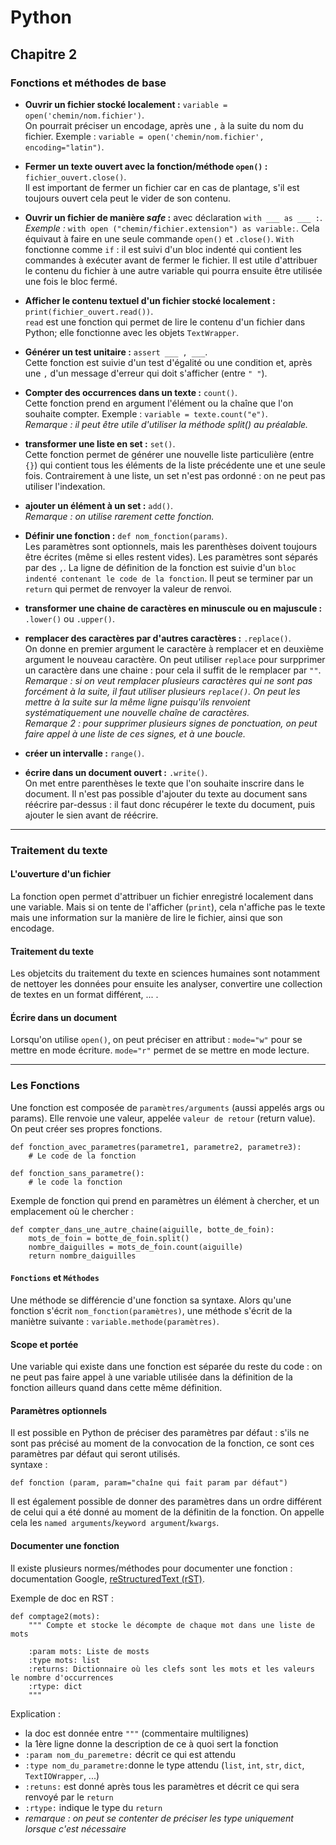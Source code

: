 # Python

## Chapitre 2

### Fonctions et méthodes de base
- **Ouvrir un fichier stocké localement :** `variable = open('chemin/nom.fichier')`.  
On pourrait préciser un encodage, après une `,` à la suite du nom du fichier. Exemple : `variable = open('chemin/nom.fichier', encoding="latin")`.

- **Fermer un texte ouvert avec la fonction/méthode `open()` :** `fichier_ouvert.close()`.  
Il est important de fermer un fichier car en cas de plantage, s'il est toujours ouvert cela peut le vider de son contenu.

- **Ouvrir un fichier de manière *safe* :** avec déclaration `with ___ as ___ :`.  
*Exemple :* `with open ("chemin/fichier.extension") as variable:`. Cela équivaut à faire en une seule commande `open()` et `.close()`. `With` fonctionne comme `if` :  il est suivi d'un bloc indenté qui contient les commandes à exécuter avant de fermer le fichier. Il est utile d'attribuer le contenu du fichier à une autre variable qui pourra ensuite être utilisée une fois le bloc fermé.

- **Afficher le contenu textuel d'un fichier stocké localement :** `print(fichier_ouvert.read())`.  
`read` est une fonction qui permet de lire le contenu d'un fichier dans Python; elle fonctionne avec les objets `TextWrapper`.

- **Générer un test unitaire :** `assert ___ , ___`.  
Cette fonction est suivie d'un test d'égalité ou une condition et, après une `,` d'un message d'erreur qui doit s'afficher (entre `" "`).

- **Compter des occurrences dans un texte :** `count()`.  
Cette fonction prend en argument l'élément ou la chaîne que l'on souhaite compter. Exemple : `variable = texte.count("e")`.  
*Remarque : il peut être utile d'utiliser la méthode split() au préalable.*

- **transformer une liste en set :** `set()`.  
Cette fonction permet de générer une nouvelle liste particulière (entre `{}`) qui contient tous les éléments de la liste précédente une et une seule fois. Contrairement à une liste, un set n'est pas ordonné : on ne peut pas utiliser l'indexation.  

- **ajouter un élément à un set :** `add()`.  
*Remarque : on utilise rarement cette fonction.*    

- **Définir une fonction :** `def nom_fonction(params)`.  
Les paramètres sont optionnels, mais les parenthèses doivent toujours être écrites (même si elles restent vides). Les paramètres sont séparés par des `,`. La ligne de définition de la fonction est suivie d'un `bloc indenté contenant le code de la fonction`. Il peut se terminer par un `return` qui permet de renvoyer la valeur de renvoi.

- **transformer une chaine de caractères en minuscule ou en majuscule :** `.lower()` ou `.upper()`.  

- **remplacer des caractères par d'autres caractères :** `.replace()`.  
On donne en premier argument le caractère à remplacer et en deuxième argument le nouveau caractère. On peut utiliser `replace` pour surpprimer un caractère dans une chaine : pour cela il suffit de le remplacer par `""`.  
*Remarque : si on veut remplacer plusieurs caractères qui ne sont pas forcément à la suite, il faut utiliser plusieurs `replace()`. On peut les mettre à la suite sur la même ligne puisqu'ils renvoient systématiquement une nouvelle chaîne de caractères.*  
*Remarque 2 : pour supprimer plusieurs signes de ponctuation, on peut faire appel à une liste de ces signes, et à une boucle.*

- **créer un intervalle :** `range()`.

- **écrire dans un document ouvert :** `.write()`.  
On met entre parenthèses le texte que l'on souhaite inscrire dans le document. Il n'est pas possible d'ajouter du texte au document sans réécrire par-dessus : il faut donc récupérer le texte du document, puis ajouter le sien avant de réécrire. 
----

### Traitement du texte

#### L'ouverture d'un fichier
La fonction open permet d'attribuer un fichier enregistré localement dans une variable. Mais si on tente de l'afficher (`print`), cela n'affiche pas le texte mais une information sur la manière de lire le fichier, ainsi que son encodage.

#### Traitement du texte
Les objetcits du traitement du texte en sciences humaines sont notamment de nettoyer les données pour ensuite les analyser, convertire une collection de textes en un format différent, ... .

#### Écrire dans un document
Lorsqu'on utilise `open()`, on peut préciser en attribut : `mode="w"` pour se mettre en mode écriture. `mode="r"` permet de se mettre en mode lecture.

----

### Les Fonctions
Une fonction est composée de `paramètres/arguments` (aussi appelés args ou params). Elle renvoie une valeur, appelée `valeur de retour` (return value).
On peut créer ses propres fonctions.
```
def fonction_avec_parametres(parametre1, parametre2, parametre3):
    # Le code de la fonction

def fonction_sans_parametre():
    # le code la fonction
```
Exemple de fonction qui prend en paramètres un élément à chercher, et un emplacement où le chercher :
```
def compter_dans_une_autre_chaine(aiguille, botte_de_foin):
    mots_de_foin = botte_de_foin.split()
    nombre_daiguilles = mots_de_foin.count(aiguille)               
    return nombre_daiguilles  
```

#### `Fonctions` et `Méthodes`
Une méthode se différencie d'une fonction sa syntaxe. Alors qu'une fonction s'écrit `nom_fonction(paramètres)`, une méthode s'écrit de la maniètre suivante : `variable.methode(paramètres)`.

#### Scope et portée
Une variable qui existe dans une fonction est séparée du reste du code : on ne peut pas faire appel à une variable utilisée dans la définition de la fonction ailleurs quand dans cette même définition.

#### Paramètres optionnels
Il est possible en Python de préciser des paramètres par défaut : s'ils ne sont pas précisé au moment de la convocation de la fonction, ce sont ces paramètres par défaut qui seront utilisés.  
syntaxe :
```
def fonction (param, param="chaîne qui fait param par défaut")
```

Il est également possible de donner des paramètres dans un ordre différent de celui qui a été donné au moment de la définitin de la fonction. On appelle cela les `named arguments`/`keyword argument`/`kwargs`.  



#### Documenter une fonction
Il existe plusieurs normes/méthodes pour documenter une fonction : documentation Google, [reStructuredText (rST)](https://docs.python.org/devguide/documenting.html).  

Exemple de doc en RST :  
```
def comptage2(mots):
    """ Compte et stocke le décompte de chaque mot dans une liste de mots

    :param mots: Liste de mosts
    :type mots: list
    :returns: Dictionnaire où les clefs sont les mots et les valeurs le nombre d'occurrences
    :rtype: dict
    """
```

Explication :
- la doc est donnée entre `"""` (commentaire multilignes)
- la 1ère ligne donne la description de ce à quoi sert la fonction
- `:param nom_du_paremetre:` décrit ce qui est attendu
- `:type nom_du_parametre:`donne le type attendu (`list`, `int`, `str`, `dict`, `TextIOWrapper`, ...)
- `:retuns:` est donné après tous les paramètres et décrit ce qui sera renvoyé par le `return`
- `:rtype:` indique le type du `return`
- *remarque : on peut se contenter de préciser les type uniquement lorsque c'est nécessaire*  
